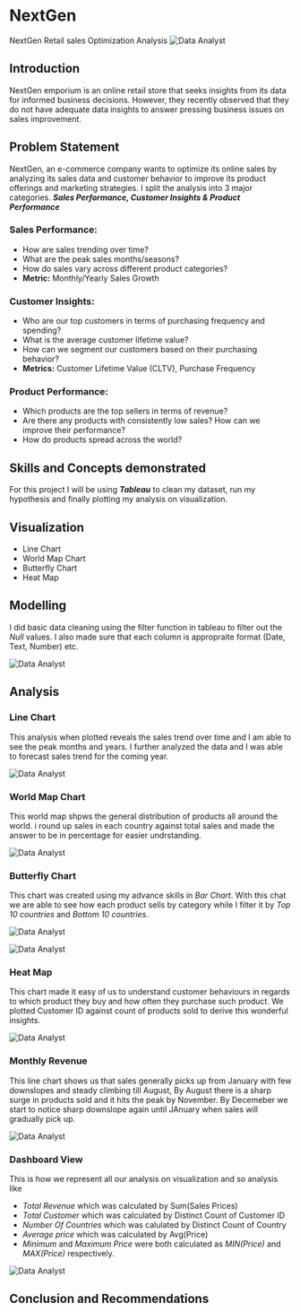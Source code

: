 # NextGen
NextGen Retail sales Optimization Analysis
![Data Analyst]()

## Introduction
NextGen emporium is an online retail store that seeks insights from its data for informed business decisions. However, they recently observed that they do not have adequate data insights to answer pressing business issues on sales improvement.

## Problem Statement
NextGen, an  e-commerce company wants to optimize its online sales by analyzing its sales data and customer behavior to improve its product offerings and marketing strategies. I split the analysis into 3 major categories. **_Sales Performance, Customer Insights & Product Performance_**

### Sales Performance:  
- How are sales trending over time?
- What are the peak sales months/seasons?
- How do sales vary across different product categories?
- **Metric:** Monthly/Yearly Sales Growth

### Customer Insights: 
- Who are our top customers in terms of purchasing frequency and spending?
- What is the average customer lifetime value?
- How can we segment our customers based on their purchasing behavior?
- **Metrics:** Customer Lifetime Value (CLTV), Purchase Frequency

### Product Performance: 
- Which products are the top sellers in terms of revenue?
- Are there any products with consistently low sales? How can we improve their performance?
- How do products spread across the world?


## Skills and Concepts demonstrated 

For this project I will be using **_Tableau_** to clean my dataset, run my hypothesis and finally plotting my analysis on visualization.

## Visualization 
- Line Chart
- World  Map Chart
- Butterfly Chart
- Heat Map

## Modelling 
I did basic data cleaning using the filter function in tableau to filter out the _Null_ values. I also made sure that each column is appropraite format (Date, Text, Number) etc. 

![Data Analyst](https://github.com/princeadeakanni/NextGen/blob/main/Data%20Cleaning.PNG)

## Analysis

### Line Chart 
This analysis when plotted reveals the sales trend over time and I am able to see the peak months and years. I further analyzed the data and I was able to forecast sales trend for the coming year. 

![Data Analyst](https://github.com/princeadeakanni/NextGen/blob/main/Sales%20over%20time.PNG)

### World Map Chart
This world map shpws the general distribution of products all around the world. i round up sales in each country against total sales and made the answer to be in percentage for easier undrstanding. 

![Data Analyst](https://github.com/princeadeakanni/NextGen/blob/main/World%20Map.PNG)

### Butterfly Chart
This chart was created using my advance skills in *Bar Chart*. With this chat we are able to see how each product sells by category while I filter it by *Top 10 countries* and *Bottom 10 countries*.

![Data Analyst](https://github.com/princeadeakanni/NextGen/blob/main/Top%20Countries%20by%20Revenue.PNG)

![Data Analyst](https://github.com/princeadeakanni/NextGen/blob/main/Bottom%20Countries%20by%20revenue.PNG)

### Heat Map
This chart made it easy of us to understand customer behaviours in regards to which product they buy and how often they purchase such product. We plotted Customer ID against count of products sold to derive this wonderful insights. 

![Data Analyst](https://github.com/princeadeakanni/NextGen/blob/main/Most%20Sold%20Product.PNG)

### Monthly Revenue 
This line chart shows us that sales generally picks up from January with few downslopes and steady climbing till August, By August there is a sharp surge in products sold and it hits the peak by November. By Decemeber we start to notice sharp downslope again until JAnuary when sales will gradually pick up. 

![Data Analyst](https://github.com/princeadeakanni/NextGen/blob/main/Monthly%20Revenue%20Trend.PNG)

### Dashboard View 
This is how we represent all our analysis on visualization and so analysis like
- *Total Revenue* which was calculated by Sum(Sales Prices)
- *Total Customer* which was calculated by Distinct Count of Customer ID
- *Number Of Countries* which was calulated by Distinct Count of Country
- *Average price* which was calculated by Avg(Price)
- *Minimum* and *Maximum Price* were both calculated as _MIN(Price)_ and _MAX(Price)_ respectively.

![Data Analyst](https://github.com/princeadeakanni/NextGen/blob/main/Dashboard.PNG)


## Conclusion and Recommendations 














